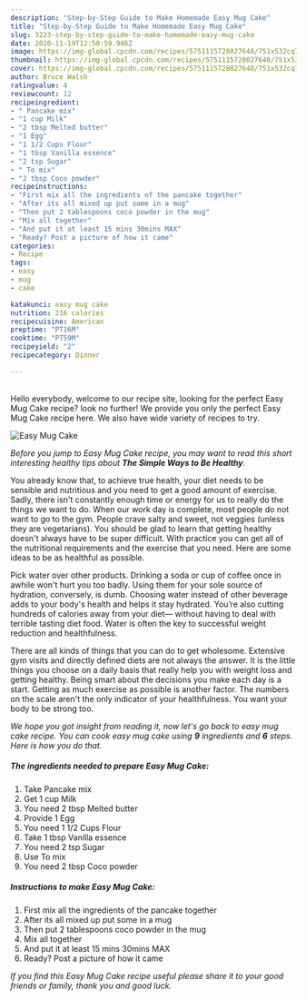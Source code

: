 ```yaml
---
description: "Step-by-Step Guide to Make Homemade Easy Mug Cake"
title: "Step-by-Step Guide to Make Homemade Easy Mug Cake"
slug: 3223-step-by-step-guide-to-make-homemade-easy-mug-cake
date: 2020-11-19T12:50:59.946Z
image: https://img-global.cpcdn.com/recipes/5751115728027648/751x532cq70/easy-mug-cake-recipe-main-photo.jpg
thumbnail: https://img-global.cpcdn.com/recipes/5751115728027648/751x532cq70/easy-mug-cake-recipe-main-photo.jpg
cover: https://img-global.cpcdn.com/recipes/5751115728027648/751x532cq70/easy-mug-cake-recipe-main-photo.jpg
author: Bruce Walsh
ratingvalue: 4
reviewcount: 12
recipeingredient:
- " Pancake mix"
- "1 cup Milk"
- "2 tbsp Melted butter"
- "1 Egg"
- "1 1/2 Cups Flour"
- "1 tbsp Vanilla essence"
- "2 tsp Sugar"
- " To mix"
- "2 tbsp Coco powder"
recipeinstructions:
- "First mix all the ingredients of the pancake together"
- "After its all mixed up put some in a mug"
- "Then put 2 tablespoons coco powder in the mug"
- "Mix all together"
- "And put it at least 15 mins 30mins MAX"
- "Ready? Post a picture of how it came"
categories:
- Recipe
tags:
- easy
- mug
- cake

katakunci: easy mug cake 
nutrition: 216 calories
recipecuisine: American
preptime: "PT16M"
cooktime: "PT59M"
recipeyield: "2"
recipecategory: Dinner

---
```

<br>
Hello everybody, welcome to our recipe site, looking for the perfect Easy Mug Cake recipe? look no further! We provide you only the perfect Easy Mug Cake recipe here. We also have wide variety of recipes to try.
<br>


![Easy Mug Cake](https://img-global.cpcdn.com/recipes/5751115728027648/751x532cq70/easy-mug-cake-recipe-main-photo.jpg)

<i>Before you jump to Easy Mug Cake recipe, you may want to read this short interesting healthy tips about <strong>The Simple Ways to Be Healthy</strong>.</i>

You already know that, to achieve true health, your diet needs to be sensible and nutritious and you need to get a good amount of exercise. Sadly, there isn't constantly enough time or energy for us to really do the things we want to do. When our work day is complete, most people do not want to go to the gym. People crave salty and sweet, not veggies (unless they are vegetarians). You should be glad to learn that getting healthy doesn't always have to be super difficult. With practice you can get all of the nutritional requirements and the exercise that you need. Here are some ideas to be as healthful as possible.

Pick water over other products. Drinking a soda or cup of coffee once in awhile won't hurt you too badly. Using them for your sole source of hydration, conversely, is dumb. Choosing water instead of other beverage adds to your body's health and helps it stay hydrated. You’re also cutting hundreds of calories away from your diet— without having to deal with terrible tasting diet food. Water is often the key to successful weight reduction and healthfulness.

There are all kinds of things that you can do to get wholesome. Extensive gym visits and directly defined diets are not always the answer. It is the little things you choose on a daily basis that really help you with weight loss and getting healthy. Being smart about the decisions you make each day is a start. Getting as much exercise as possible is another factor. The numbers on the scale aren't the only indicator of your healthfulness. You want your body to be strong too. 


<i>We hope you got insight from reading it, now let's go back to easy mug cake recipe. You can cook easy mug cake using <strong>9</strong> ingredients and <strong>6</strong> steps. Here is how you do that.
</i>

##### The ingredients needed to prepare Easy Mug Cake:

1. Take  Pancake mix
1. Get 1 cup Milk
1. You need 2 tbsp Melted butter
1. Provide 1 Egg
1. You need 1 1/2 Cups Flour
1. Take 1 tbsp Vanilla essence
1. You need 2 tsp Sugar
1. Use  To mix
1. You need 2 tbsp Coco powder


##### Instructions to make Easy Mug Cake:

1. First mix all the ingredients of the pancake together
1. After its all mixed up put some in a mug
1. Then put 2 tablespoons coco powder in the mug
1. Mix all together
1. And put it at least 15 mins 30mins MAX
1. Ready? Post a picture of how it came


<i>If you find this Easy Mug Cake recipe useful please share it to your good friends or family, thank you and good luck.</i>
